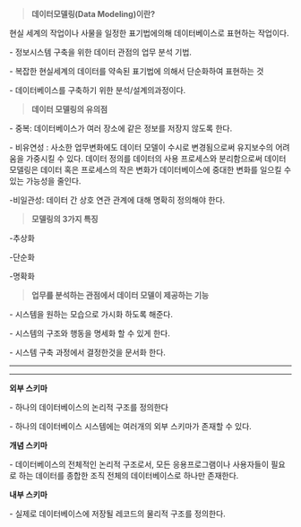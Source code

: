 > **데이터모델링(Data Modeling)이란?**

현실 세계의 작업이나 사물을 일정한 표기법에의해 데이터베이스로 표현하는 작업이다.

\- 정보시스템 구축을 위한 데이터 관점의 업무 분석 기법.

\- 복잡한 현실세계의 데이터를 약속된 표기법에 의해서  단순화하여 표현하는 것

\- 데이터베이스를 구축하기 위한 분석/설계의과정이다.



> **데이터 모델링의 유의점**

\- 중복: 데이터베이스가 여러 장소에 같은 정보를 저장지 않도록 한다.

\- 비유연성 : 사소한 업무변화에도 데이터 모델이 수시로 변경됨으로써 유지보수의 어려움을 가중시킬 수 있다. 데이터 정의를 데이터의 사용 프로세스와  분리함으로써 데이터 모델링은 데이터 혹은 프로세스의 작은 변화가 데이터베이스에 중대한 변화를 일으킬 수 있는 가능성을 줄인다.

-비일관성: 데이터 간 상호 연관 관계에 대해 명확히 정의해야 한다.



> **모델링의 3가지 특징**

-추상화

-단순화

-명확화



> **업무를 분석하는 관점에서 데이터 모델이 제공하는 기능**

\- 시스템을 원하는 모습으로 가시화 하도록 해준다.

\- 시스템의 구조와 행동을 명세화 할 수 있게 한다.

\- 시스템 구축 과정에서 결정한것을 문서화 한다.



****

****

**외부 스키마** 

\- 하나의 데이터베이스의 논리적 구조를 정의한다

\- 하나의 데이터베이스 시스템에는 여러개의 외부 스키마가 존재할 수 있다.



**개념 스키마**

\- 데이터베이스의 전체적인 논리적 구조로서, 모든 응용프로그램이나 사용자들이 필요로 하는 데이터를 종합한 조직 전체의 데이터베이스로 하나만 존재한다.



**내부 스키마**

\-  실제로 데이터베이스에 저장될 레코드의 물리적 구조를 정의한다.